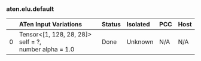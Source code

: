 ### aten.elu.default
|    | ATen Input Variations                                    | Status   | Isolated   | PCC   | Host   |
|---:|:---------------------------------------------------------|:---------|:-----------|:------|:-------|
|  0 | Tensor<[1, 128, 28, 28]> self = ?,<br>number alpha = 1.0 | Done     | Unknown    | N/A   | N/A    |

